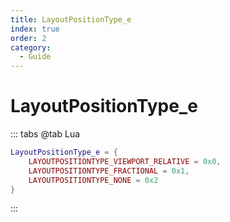 ```yaml
---
title: LayoutPositionType_e
index: true
order: 2
category:
  - Guide
---
```


# LayoutPositionType_e
::: tabs
@tab Lua
```lua
LayoutPositionType_e = {
    LAYOUTPOSITIONTYPE_VIEWPORT_RELATIVE = 0x0,
    LAYOUTPOSITIONTYPE_FRACTIONAL = 0x1,
    LAYOUTPOSITIONTYPE_NONE = 0x2
}
```
:::